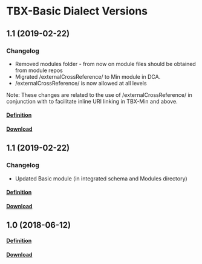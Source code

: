 # TBX-Basic Dialect Versions

## 1.1 (2019-02-22)

### Changelog
- Removed modules folder - from now on module files should be obtained from module repos
- Migrated /externalCrossReference/ to Min module in DCA.
- /externalCrossReference/ is now allowed at all levels

Note: These changes are related to the use of /externalCrossReference/ in conjunction
with <hi> to facilitate inline URI linking in TBX-Min and above.

#### [Definition](https://ltac-global.github.io/TBX-Basic_dialect/TBX-Basic_dialect_1.2/TBX-Basic%20Definition.pdf)
#### [Download](https://ltac-global.github.io/TBX-Basic_dialect/TBX-Basic_dialect_1.2.zip)

## 1.1 (2019-02-22)

### Changelog
- Updated Basic module (in integrated schema and Modules directory)

#### [Definition](https://ltac-global.github.io/TBX-Basic_dialect/TBX-Basic_dialect_1.1/TBX-Basic%20Definition.pdf)
#### [Download](https://ltac-global.github.io/TBX-Basic_dialect/TBX-Basic_dialect_1.1.zip)

## 1.0 (2018-06-12)
#### [Definition](https://ltac-global.github.io/TBX-Basic_dialect/TBX-Basic_dialect_1.0/TBX-Basic%20Definition.pdf)
#### [Download](https://ltac-global.github.io/TBX-Basic_dialect/TBX-Basic_dialect_1.0.zip)
